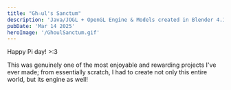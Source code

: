 ```yaml
---
title: "Gh☆ul's Sanctum"
description: 'Java/JOGL + OpenGL Engine & Models created in Blender 4.1'
pubDate: 'Mar 14 2025'
heroImage: '/GhoulSanctum.gif'
---
```


Happy Pi day! >:3

This was genuinely one of the most enjoyable and rewarding projects I've ever made; from essentially scratch, I had to create not only this entire world, but its engine as well!

